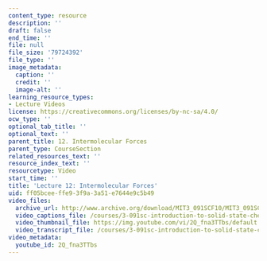 ```yaml
---
content_type: resource
description: ''
draft: false
end_time: ''
file: null
file_size: '79724392'
file_type: ''
image_metadata:
  caption: ''
  credit: ''
  image-alt: ''
learning_resource_types:
- Lecture Videos
license: https://creativecommons.org/licenses/by-nc-sa/4.0/
ocw_type: ''
optional_tab_title: ''
optional_text: ''
parent_title: 12. Intermolecular Forces
parent_type: CourseSection
related_resources_text: ''
resource_index_text: ''
resourcetype: Video
start_time: ''
title: 'Lecture 12: Intermolecular Forces'
uid: ff05bcee-ffe9-3f9a-3a51-e7644e9c5b49
video_files:
  archive_url: http://www.archive.org/download/MIT3_091SCF10/MIT3_091SCF10lec12_300k.mp4
  video_captions_file: /courses/3-091sc-introduction-to-solid-state-chemistry-fall-2010/048910be07e057cba5f50d8eee78e366_2Q_fna3TTbs.vtt
  video_thumbnail_file: https://img.youtube.com/vi/2Q_fna3TTbs/default.jpg
  video_transcript_file: /courses/3-091sc-introduction-to-solid-state-chemistry-fall-2010/7059386b95e18568ec21c6feacca16d8_2Q_fna3TTbs.pdf
video_metadata:
  youtube_id: 2Q_fna3TTbs
---
```

